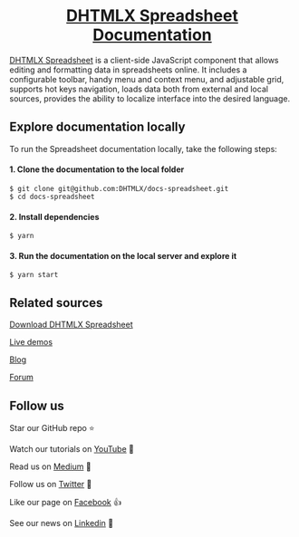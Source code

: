 <h1 align="center"><a href="https://docs.dhtmlx.com/spreadsheet/">DHTMLX Spreadsheet Documentation</a></h1>

[DHTMLX Spreadsheet](https://dhtmlx.com/docs/products/dhtmlxSpreadsheet/) is a client-side JavaScript component that allows editing and formatting data in spreadsheets online. It includes a configurable toolbar, handy menu and context menu, and adjustable grid, supports hot keys navigation, loads data both from external and local sources, provides the ability to localize interface into the desired language.

## Explore documentation locally

To run the Spreadsheet documentation locally, take the following steps:

#### 1. Clone the documentation to the local folder

```
$ git clone git@github.com:DHTMLX/docs-spreadsheet.git
$ cd docs-spreadsheet
```

#### 2. Install dependencies

```
$ yarn
```

#### 3. Run the documentation on the local server and explore it

```
$ yarn start
```

## Related sources

[Download DHTMLX Spreadsheet](https://dhtmlx.com/docs/products/dhtmlxSpreadsheet/download.shtml)

[Live demos](https://snippet.dhtmlx.com/ihtkdcoc?mode=wide&tag=spreadsheet)

[Blog](https://dhtmlx.com/blog/tag/spreadsheet/)

[Forum](https://forum.dhtmlx.com/c/widgets/spreadsheet)

## Follow us

Star our GitHub repo :star:

Watch our tutorials on [YouTube](https://www.youtube.com/user/dhtmlx/videos) :eyes:

Read us on [Medium](https://medium.com/@dhtmlx) :newspaper:

Follow us on [Twitter](https://twitter.com/dhtmlx) :feet:

Like our page on [Facebook](https://www.facebook.com/dhtmlx/) :thumbsup:

See our news on [Linkedin](https://www.linkedin.com/groups/3345009/) :mega:
